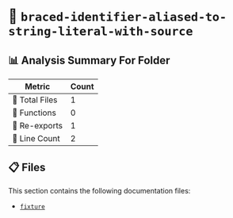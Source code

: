 # 📁 `braced-identifier-aliased-to-string-literal-with-source`

## 📊 Analysis Summary For Folder

| Metric | Count |
|--------|-------|
| 📁 Total Files | 1 |
| 🔧 Functions | 0 |
| 🔄 Re-exports | 1 |
| 🔢 Line Count | 2 |


## 📋 Files

This section contains the following documentation files:

- [`fixture`](./fixture.md)